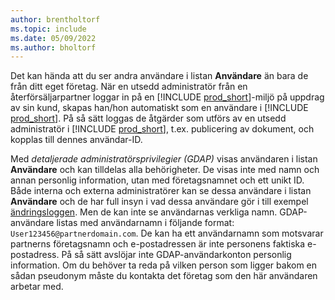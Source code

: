 ```yaml
---
author: brentholtorf
ms.topic: include
ms.date: 05/09/2022
ms.author: bholtorf
---
```

Det kan hända att du ser andra användare i listan **Användare** än bara de från ditt eget företag. När en utsedd administratör från en återförsäljarpartner loggar in på en [!INCLUDE [prod_short](prod_short.md)]-miljö på uppdrag av sin kund, skapas han/hon automatiskt som en användare i [!INCLUDE [prod_short](prod_short.md)]. På så sätt loggas de åtgärder som utförs av en utsedd administratör i [!INCLUDE [prod_short](prod_short.md)], t.ex. publicering av dokument, och kopplas till dennes användar-ID.  

Med *detaljerade administratörsprivilegier (GDAP)* visas användaren i listan **Användare** och kan tilldelas alla behörigheter. De visas inte med namn och annan personlig information, utan med företagsnamnet och ett unikt ID. Både interna och externa administratörer kan se dessa användare i listan **Användare** och de har full insyn i vad dessa användare gör i till exempel [ändringsloggen](../across-log-changes.md). Men de kan inte se användarnas verkliga namn. GDAP-användare listas med användarnamn i följande format: `User123456@partnerdomain.com`. De kan ha ett användarnamn som motsvarar partnerns företagsnamn och e-postadressen är inte personens faktiska e-postadress. På så sätt avslöjar inte GDAP-användarkonton personlig information. Om du behöver ta reda på vilken person som ligger bakom en sådan pseudonym måste du kontakta det företag som den här användaren arbetar med.  
